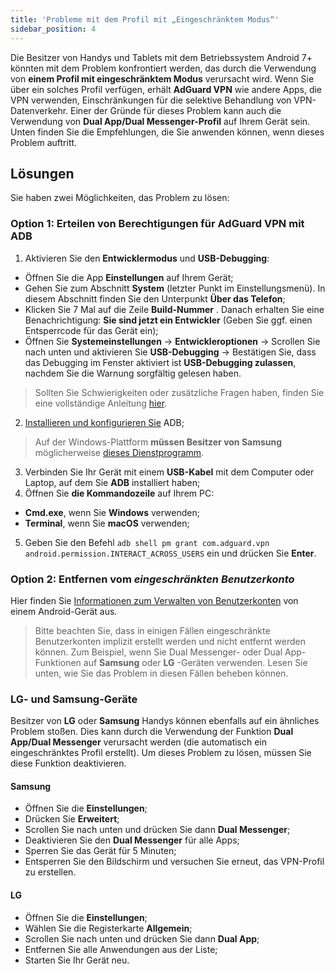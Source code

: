 ```yaml
---
title: 'Probleme mit dem Profil mit „Eingeschränktem Modus“'
sidebar_position: 4
---
```


Die Besitzer von Handys und Tablets mit dem Betriebssystem Android 7+ könnten mit dem Problem konfrontiert werden, das durch die Verwendung von **einem Profil mit eingeschränktem Modus** verursacht wird. Wenn Sie über ein solches Profil verfügen, erhält **AdGuard VPN** wie andere Apps, die VPN verwenden, Einschränkungen für die selektive Behandlung von VPN-Datenverkehr. Einer der Gründe für dieses Problem kann auch die Verwendung von **Dual App/Dual Messenger-Profil** auf Ihrem Gerät sein. Unten finden Sie die Empfehlungen, die Sie anwenden können, wenn dieses Problem auftritt.

## Lösungen

Sie haben zwei Möglichkeiten, das Problem zu lösen:

### Option 1: Erteilen von Berechtigungen für AdGuard VPN mit ADB

1. Aktivieren Sie den **Entwicklermodus** und **USB-Debugging**:
- Öffnen Sie die App **Einstellungen** auf Ihrem Gerät;
- Gehen Sie zum Abschnitt **System** (letzter Punkt im Einstellungsmenü). In diesem Abschnitt finden Sie den Unterpunkt **Über das Telefon**;
- Klicken Sie 7 Mal auf die Zeile **Build-Nummer** . Danach erhalten Sie eine Benachrichtigung: **Sie sind jetzt ein Entwickler** (Geben Sie ggf. einen Entsperrcode für das Gerät ein);
- Öffnen Sie **Systemeinstellungen** → **Entwickleroptionen** → Scrollen Sie nach unten und aktivieren Sie **USB-Debugging** → Bestätigen Sie, dass das Debugging im Fenster aktiviert ist **USB-Debugging zulassen**, nachdem Sie die Warnung sorgfältig gelesen haben.

> Sollten Sie Schwierigkeiten oder zusätzliche Fragen haben, finden Sie eine vollständige Anleitung [hier](https://developer.android.com/studio/debug/dev-options).

2. [Installieren und konfigurieren Sie](https://www.xda-developers.com/install-adb-windows-macos-linux/) ADB;
> Auf der Windows-Plattform **müssen Besitzer von Samsung** möglicherweise [dieses Dienstprogramm](https://developer.samsung.com/mobile/android-usb-driver.html).

3. Verbinden Sie Ihr Gerät mit einem **USB-Kabel** mit dem Computer oder Laptop, auf dem Sie **ADB** installiert haben;
4. Öffnen Sie **die Kommandozeile** auf Ihrem PC:
- **Cmd.exe**, wenn Sie **Windows** verwenden;
- **Terminal**, wenn Sie **macOS** verwenden;
5. Geben Sie den Befehl `adb shell pm grant com.adguard.vpn android.permission.INTERACT_ACROSS_USERS` ein und drücken Sie **Enter**.

### Option 2: Entfernen vom *eingeschränkten Benutzerkonto*

Hier finden Sie [Informationen zum Verwalten von Benutzerkonten](https://support.google.com/a/answer/6223444?hl=en) von einem Android-Gerät aus.

> Bitte beachten Sie, dass in einigen Fällen eingeschränkte Benutzerkonten implizit erstellt werden und nicht entfernt werden können. Zum Beispiel, wenn Sie Dual Messenger- oder Dual App-Funktionen auf **Samsung** oder **LG** -Geräten verwenden. Lesen Sie unten, wie Sie das Problem in diesen Fällen beheben können.

### LG- und Samsung-Geräte

Besitzer von **LG** oder **Samsung** Handys können ebenfalls auf ein ähnliches Problem stoßen. Dies kann durch die Verwendung der Funktion **Dual App/Dual Messenger** verursacht werden (die automatisch ein eingeschränktes Profil erstellt). Um dieses Problem zu lösen, müssen Sie diese Funktion deaktivieren.

#### Samsung

- Öffnen Sie die **Einstellungen**;
- Drücken Sie **Erweitert**;
- Scrollen Sie nach unten und drücken Sie dann **Dual Messenger**;
- Deaktivieren Sie den **Dual Messenger** für alle Apps;
- Sperren Sie das Gerät für 5 Minuten;
- Entsperren Sie den Bildschirm und versuchen Sie erneut, das VPN-Profil zu erstellen.

#### LG

- Öffnen Sie die **Einstellungen**;
- Wählen Sie die Registerkarte **Allgemein**;
- Scrollen Sie nach unten und drücken Sie dann **Dual App**;
- Entfernen Sie alle Anwendungen aus der Liste;
- Starten Sie Ihr Gerät neu.
